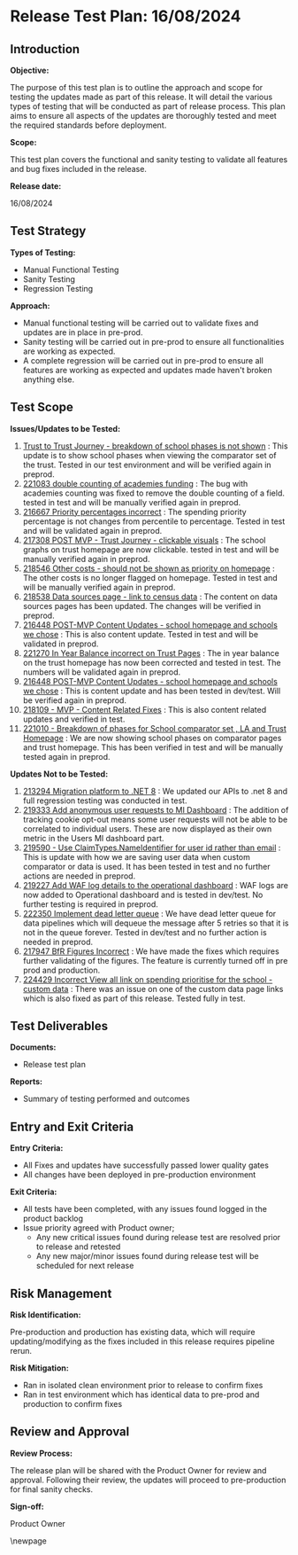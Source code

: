 ﻿# Release Test Plan: 16/08/2024

## Introduction

**Objective:**

The purpose of this test plan is to outline the approach and scope for testing the updates made as part of this release. It will detail the various types of testing that will be conducted as part of release process.  This plan aims to ensure all aspects of the updates are thoroughly tested and meet the required standards before deployment.

**Scope:**

This test plan covers the functional and sanity testing to validate all features and bug fixes included in the release.

**Release date:**

16/08/2024

## Test Strategy

**Types of Testing:**

- Manual Functional Testing
- Sanity Testing
- Regression Testing

**Approach:**

- Manual functional testing will be carried out to validate fixes and updates are in place in pre-prod.
- Sanity testing will be carried out in pre-prod to ensure all functionalities are working as expected.
- A complete regression will be carried out in pre-prod to ensure all features are working as expected and updates made haven't broken anything else.

## Test Scope

**Issues/Updates to be Tested:**

1. [Trust to Trust Journey - breakdown of school phases is not shown](https://dev.azure.com/dfe-ssp/s198-DfE-Benchmarking-service/_workitems/edit/217226) : This update is to show school phases when viewing the comparator set of the trust. Tested in our test environment and will be verified again in preprod.
2. [221083 double counting of academies funding](https://dev.azure.com/dfe-ssp/s198-DfE-Benchmarking-service/_workitems/edit/221083) : The bug with academies counting was fixed to remove the double counting of a field. tested in test and will be manually verified again in preprod.
3. [216667 Priority percentages incorrect](https://dev.azure.com/dfe-ssp/s198-DfE-Benchmarking-service/_workitems/edit/216667) : The spending priority percentage is not changes from percentile to percentage. Tested in test and will be validated again in preprod.
4. [217308 POST MVP - Trust Journey - clickable visuals](https://dev.azure.com/dfe-ssp/s198-DfE-Benchmarking-service/_workitems/edit/217308) : The school graphs on trust homepage are now clickable. tested in test and will be manually verified again in preprod.
5. [218546 Other costs - should not be shown as priority on homepage](https://dev.azure.com/dfe-ssp/s198-DfE-Benchmarking-service/_workitems/edit/218546) : The other costs is no longer flagged on homepage. Tested in test and will be manually verified again in preprod.
6. [218538 Data sources page - link to census data](https://dev.azure.com/dfe-ssp/s198-DfE-Benchmarking-service/_workitems/edit/218538) : The content on data sources pages has been updated. The changes will be verified in preprod.
7. [216448 POST-MVP Content Updates - school homepage and schools we chose](https://dev.azure.com/dfe-ssp/s198-DfE-Benchmarking-service/_workitems/edit/216448) : This is also content update. Tested in test and will be validated in preprod.
8. [221270 In Year Balance incorrect on Trust Pages](https://dev.azure.com/dfe-ssp/s198-DfE-Benchmarking-service/_workitems/edit/221270) : The in year balance on the trust homepage has now been corrected and tested in test. The numbers will be validated again in preprod.
9. [216448 POST-MVP Content Updates - school homepage and schools we chose](https://dev.azure.com/dfe-ssp/s198-DfE-Benchmarking-service/_workitems/edit/216448) : This is content update and has been tested in dev/test. Will be verified again in preprod.
10. [218109 - MVP - Content Related Fixes](https://dfe-ssp.visualstudio.com/s198-DfE-Benchmarking-service/_workitems/edit/218109) : This is also content related updates and verified in test.
11. [221010 - Breakdown of phases for School comparator set , LA and Trust Homepage](https://dev.azure.com/dfe-ssp/s198-DfE-Benchmarking-service/_workitems/edit/221010) : We are now showing school phases on comparator pages and trust homepage. This has been verified in test and will be manually tested again in preprod.

**Updates Not to be Tested:**

1. [213294 Migration platform to .NET 8](https://dev.azure.com/dfe-ssp/s198-DfE-Benchmarking-service/_workitems/edit/213294) : We updated our APIs to .net 8 and full regression testing was conducted in test.
2. [219333 Add anonymous user requests to MI Dashboard](https://dev.azure.com/dfe-ssp/s198-DfE-Benchmarking-service/_workitems/edit/219333) : The addition of tracking cookie opt-out means some user requests will not be able to be correlated to individual users. These are now displayed as their own metric in the Users MI dashboard part.
3. [219590 - Use ClaimTypes.NameIdentifier for user id rather than email](https://dev.azure.com/dfe-ssp/s198-DfE-Benchmarking-service/_workitems/edit/219590) : This is update with how we are saving user data when custom comparator or data is used. It has been tested in test and no further actions are needed in preprod.
4. [219227 Add WAF log details to the operational dashboard](https://dev.azure.com/dfe-ssp/s198-DfE-Benchmarking-service/_workitems/edit/219227) : WAF logs are now added to Operational dashboard and is tested in dev/test. No further testing is required in preprod.
5. [222350 Implement dead letter queue](https://dev.azure.com/dfe-ssp/s198-DfE-Benchmarking-service/_workitems/edit/222350) : We have dead letter queue for data pipelines which will dequeue the message after 5 retries so that it is not in the queue forever. Tested in dev/test and no further action is needed in preprod.
6. [217947 BfR Figures Incorrect](https://dev.azure.com/dfe-ssp/s198-DfE-Benchmarking-service/_workitems/edit/217947) : We have made the fixes which requires further validating of the figures. The feature is currently turned off in pre prod and production.
7. [224429 Incorrect View all link on spending prioritise for the school - custom data](https://dev.azure.com/dfe-ssp/s198-DfE-Benchmarking-service/_workitems/edit/224429) : There was an issue on one of the custom data page links which is also fixed as part of this release. Tested fully in test.

## Test Deliverables

**Documents:**

- Release test plan

**Reports:**

- Summary of testing performed and outcomes

## Entry and Exit Criteria

**Entry Criteria:**

- All Fixes and updates have successfully passed lower quality gates
- All changes have been deployed in pre-production environment

**Exit Criteria:**

- All tests have been completed, with any issues found logged in the product backlog
- Issue priority agreed with Product owner;
  - Any new critical issues found during release test are resolved prior to release and retested
  - Any new major/minor issues found during release test will be scheduled for next release

## Risk Management

**Risk Identification:**

Pre-production and production has existing data, which will require updating/modifying as the fixes included in this release requires pipeline rerun.

**Risk Mitigation:**

- Ran in isolated clean environment prior to release to confirm fixes
- Ran in test environment which has identical data to pre-prod and production to confirm fixes

## Review and Approval

**Review Process:**

The release plan will be shared with the Product Owner for review and approval. Following their review, the updates will proceed to pre-production for final sanity checks.

**Sign-off:**

Product Owner

<!-- Leave the rest of this page blank -->
\newpage
